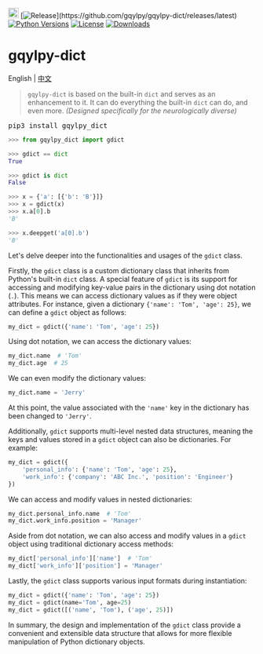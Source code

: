 [<img alt='LOGO' src='http://gqylpy.com/static/img/favicon.ico' height='21' width='21'/>](http://www.gqylpy.com)
[![Release](https://img.shields.io/github/release/gqylpy/gqylpy-dict.svg?style=flat-square')](https://github.com/gqylpy/gqylpy-dict/releases/latest)
[![Python Versions](https://img.shields.io/pypi/pyversions/gqylpy_dict)](https://pypi.org/project/gqylpy_dict)
[![License](https://img.shields.io/pypi/l/gqylpy_dict)](https://github.com/gqylpy/gqylpy-dict/blob/master/LICENSE)
[![Downloads](https://static.pepy.tech/badge/gqylpy_dict)](https://pepy.tech/project/gqylpy_dict)

# gqylpy-dict
English | [中文](https://github.com/gqylpy/gqylpy-dict/blob/master/README_CN.md)

> `gqylpy-dict` is based on the built-in `dict` and serves as an enhancement to it. It can do everything the built-in `dict` can do, and even more. _(Designed specifically for the neurologically diverse)_

<kbd>pip3 install gqylpy_dict</kbd>

```python
>>> from gqylpy_dict import gdict

>>> gdict == dict
True

>>> gdict is dict
False

>>> x = {'a': [{'b': 'B'}]}
>>> x = gdict(x)
>>> x.a[0].b
'B'

>>> x.deepget('a[0].b')
'B'
```

Let's delve deeper into the functionalities and usages of the `gdict` class.

Firstly, the `gdict` class is a custom dictionary class that inherits from Python's built-in `dict` class. A special feature of `gdict` is its support for accessing and modifying key-value pairs in the dictionary using dot notation (`.`). This means we can access dictionary values as if they were object attributes. For instance, given a dictionary `{'name': 'Tom', 'age': 25}`, we can define a `gdict` object as follows:

```python
my_dict = gdict({'name': 'Tom', 'age': 25})
```

Using dot notation, we can access the dictionary values:

```python
my_dict.name  # 'Tom'
my_dict.age  # 25
```

We can even modify the dictionary values:

```python
my_dict.name = 'Jerry'
```

At this point, the value associated with the `'name'` key in the dictionary has been changed to `'Jerry'`.

Additionally, `gdict` supports multi-level nested data structures, meaning the keys and values stored in a `gdict` object can also be dictionaries. For example:

```python
my_dict = gdict({
    'personal_info': {'name': 'Tom', 'age': 25},
    'work_info': {'company': 'ABC Inc.', 'position': 'Engineer'}
})
```

We can access and modify values in nested dictionaries:

```python
my_dict.personal_info.name  # 'Tom'
my_dict.work_info.position = 'Manager'
```

Aside from dot notation, we can also access and modify values in a `gdict` object using traditional dictionary access methods:

```python
my_dict['personal_info']['name']  # 'Tom'
my_dict['work_info']['position'] = 'Manager'
```

Lastly, the `gdict` class supports various input formats during instantiation:

```python
my_dict = gdict({'name': 'Tom', 'age': 25})
my_dict = gdict(name='Tom', age=25)
my_dict = gdict([('name', 'Tom'), ('age', 25)])
```

In summary, the design and implementation of the `gdict` class provide a convenient and extensible data structure that allows for more flexible manipulation of Python dictionary objects.
